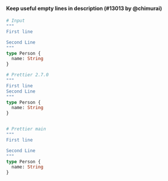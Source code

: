 #### Keep useful empty lines in description (#13013 by @chimurai)

<!-- prettier-ignore -->
```graphql
# Input
"""
First line

Second Line
"""
type Person {
  name: String
}

# Prettier 2.7.0
"""
First line
Second Line
"""
type Person {
  name: String
}


# Prettier main
"""
First line

Second Line
"""
type Person {
  name: String
}
```
